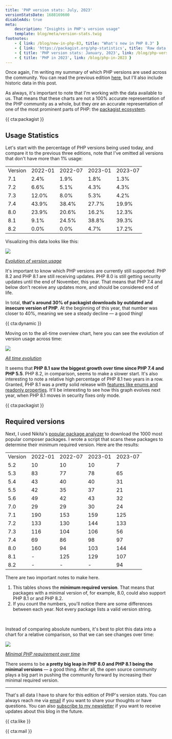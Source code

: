 ```yaml
---
title: 'PHP version stats: July, 2023'
versionStatsDate: 1688169600
disableAds: true
meta:
    description: "Insights in PHP's version usage"
    template: blog/meta/version-stats.twig
footnotes:
    - { link: /blog/new-in-php-83, title: "What's new in PHP 8.3" }
    - { link: 'https://packagist.org/php-statistics', title: 'Raw data from packagist' }
    - { title: 'PHP version stats: January, 2023', link: /blog/php-version-stats-january-2023 }
    - { title: 'PHP in 2023', link: /blog/php-in-2023 }
---
```


Once again, I'm writing my summary of which PHP versions are used across the community. You can read the previous edition [here](/blog/php-version-stats-january-2023), but I'll also include historic data in this post.

As always, it's important to note that I'm working with the data available to us. That means that these charts are not a 100% accurate representation of the PHP community as a whole, but they _are_ an accurate representation of one of the most prominent parts of PHP: the [packagist ecosystem](https://packagist.org/php-statistics).

{{ cta:packagist }}

## Usage Statistics

Let's start with the percentage of PHP versions being used today, and compare it to the previous three editions, note that I've omitted all versions that don't have more than 1% usage:

<div class="table-container">
<table>

<tr class="table-head">
    <td>Version</td>
    <td>2022-01</td>
    <td>2022-07</td>
    <td>2023-01</td>
    <td>2023-07</td>
</tr>


<tr>
    <td>7.1</td>
    <td>2.4%</td>
    <td>1.9%</td>
    <td>1.8%</td>
    <td>1.3%</td>
</tr>

<tr>
    <td>7.2</td>
    <td>6.6%</td>
    <td>5.1%</td>
    <td>4.3%</td>
    <td>4.3%</td>
</tr>

<tr>
    <td>7.3</td>
    <td>12.0%</td>
    <td>8.0%</td>
    <td>5.3%</td>
    <td>4.2%</td>
</tr>

<tr>
    <td>7.4</td>
    <td>43.9%</td>
    <td>38.4%</td>
    <td>27.7%</td>
    <td>19.9%</td>
</tr>

<tr>
    <td>8.0</td>
    <td>23.9%</td>
    <td>20.6%</td>
    <td>16.2%</td>
    <td>12.3%</td>
</tr>

<tr>
    <td>8.1</td>
    <td>9.1%</td>
    <td>24.5%</td>
    <td>38.8%</td>
    <td>39.3%</td>
</tr>

<tr>
    <td>8.2</td>
    <td>0.0%</td>
    <td>0.0%</td>
    <td>4.7%</td>
    <td>17.2%</td>
</tr>

</table>
</div>

Visualizing this data looks like this:

<div class="image-noborder image-wide"></div>

[![](/img/blog/version-stats/2023-jul-01.svg)](/img/blog/version-stats/2023-jul-01.svg)

<em class="center small">[Evolution of version usage](/img/blog/version-stats/2023-jul-01.svg)</em>

It's important to know which PHP versions are currently still supported: PHP 8.2 and PHP 8.1 are still receiving updates. PHP 8.0 is still getting security updates until the end of November, this year. That means that PHP 7.4 and below don't receive any updates more, and should be considered end of life.

In total, **that's around 30% of packagist downloads by outdated and insecure version of PHP**. At the beginning of this year, that number was closer to 40%, meaning we see a steady decline — a good thing!

{{ cta:dynamic }}

Moving on to the all-time overview chart, here you can see the evolution of version usage across time:

<div class="image-noborder image-wide"></div>

[![](/img/blog/version-stats/2023-jul-02.svg)](/img/blog/version-stats/2023-jul-02.svg)

<em class="center small">[All time evolution](/img/blog/version-stats/2023-jul-02.svg)</em>

It seems that **PHP 8.1 saw the biggest growth over time since PHP 7.4 and PHP 5.5**. PHP 8.2, in comparison, seems to make a slower start. It's also interesting to note a relative high percentage of PHP 8.1 two years in a row. Granted, PHP 8.1 was a pretty solid release with [features like enums and readonly properties](/blog/new-in-php-81). It'll be interesting to see how this graph evolves next year, when PHP 8.1 moves in security fixes only mode.  


{{ cta:packagist }}

## Required versions

Next, I used Nikita's [popular package analyzer](*https://github.com/nikic/popular-package-analysis) to download the 1000 most popular composer packages. I wrote a script that scans these packages to determine their minimum required version. Here are the results:

<div class="table-container">
<table>

<tr class="table-head">
    <td>Version</td>
    <td>2022-01</td>
    <td>2022-07</td>
    <td>2023-01</td>
    <td>2023-07</td>
</tr>

<tr>
    <td>5.2</td>
    <td>10</td>
    <td>10</td>
    <td>10</td>
    <td>7</td>
</tr>

<tr>
    <td>5.3</td>
    <td>83</td>
    <td>77</td>
    <td>78</td>
    <td>65</td>
</tr>

<tr>
    <td>5.4</td>
    <td>43</td>
    <td>40</td>
    <td>40</td>
    <td>31</td>
</tr>

<tr>
    <td>5.5</td>
    <td>42</td>
    <td>35</td>
    <td>37</td>
    <td>21</td>
</tr>

<tr>
    <td>5.6</td>
    <td>49</td>
    <td>42</td>
    <td>43</td>
    <td>32</td>
</tr>

<tr>
    <td>7.0</td>
    <td>29</td>
    <td>29</td>
    <td>30</td>
    <td>24</td>
</tr>

<tr>
    <td>7.1</td>
    <td>190</td>
    <td>153</td>
    <td>159</td>
    <td>125</td>
</tr>

<tr>
    <td>7.2</td>
    <td>133</td>
    <td>130</td>
    <td>144</td>
    <td>133</td>
</tr>

<tr>
    <td>7.3</td>
    <td>116</td>
    <td>104</td>
    <td>106</td>
    <td>56</td>
</tr>

<tr>
    <td>7.4</td>
    <td>69</td>
    <td>86</td>
    <td>98</td>
    <td>97</td>
</tr>

<tr>
    <td>8.0</td>
    <td>160</td>
    <td>94</td>
    <td>103</td>
    <td>144</td>
</tr>

<tr>
    <td>8.1</td>
    <td>-</td>
    <td>125</td>
    <td>129</td>
    <td>107</td>
</tr>

<tr>
    <td>8.2</td>
    <td>-</td>
    <td>-</td>
    <td>-</td>
    <td>94</td>
</tr>

</table>
</div>

There are two important notes to make here.

1. This tables shows the **minimum required version**. That means that packages with a minimal version of, for example, 8.0, could also support PHP 8.1 or and PHP 8.2.
2. If you count the numbers, you'll notice there are some differences between each year. Not every package lists a valid version string.

<br>

Instead of comparing absolute numbers, it's best to plot this data into a chart for a relative comparison, so that we can see changes over time:

<div class="image-noborder image-wide"></div>

[![](/img/blog/version-stats/2023-jul-03.svg)](/img/blog/version-stats/2023-jul-03.svg)

<em class="center small">[Minimal PHP requirement over time](/img/blog/version-stats/2023-jul-03.svg)</em>

There seems to be **a pretty big leap in PHP 8.0 and PHP 8.1 being the minimal versions**  — a good thing. After all, the open source community plays a big part in pushing the community forward by increasing their minimal required version.

---

That's all data I have to share for this edition of PHP's version stats. You can always reach me via [email](mailto:brendt@stitcher.io) if you want to share your thoughts or have questions. You can also [subscribe to my newsletter](/mail) if you want to receive updates about this blog in the future.

{{ cta:like }}

{{ cta:mail }}
